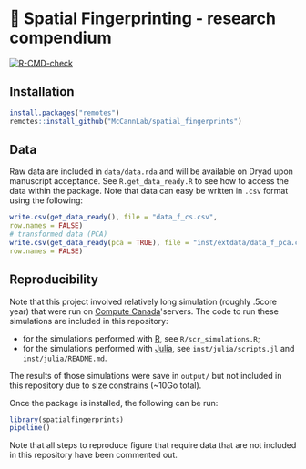 # :book: Spatial Fingerprinting - research compendium
[![R-CMD-check](https://github.com/McCannLab/spatial_fingerprints/workflows/R-CMD-check/badge.svg)](https://github.com/McCannLab/spatial_fingerprints/actions)

## Installation

```R
install.packages("remotes")
remotes::install_github("McCannLab/spatial_fingerprints")
```

## Data 

Raw data are included in `data/data.rda` and will be available on Dryad upon manuscript acceptance. See `R.get_data_ready.R` to see how to access the data within the package. Note that data can easy be written in `.csv` format using the following:


```R
write.csv(get_data_ready(), file = "data_f_cs.csv",
row.names = FALSE)
# transformed data (PCA)
write.csv(get_data_ready(pca = TRUE), file = "inst/extdata/data_f_pca.csv",
row.names = FALSE)
```


## Reproducibility 

Note that this project involved relatively long simulation (roughly .5core year) that were run on [Compute Canada](https://www.computecanada.ca/?lang=fr)'servers. The code to run these simulations are included in this repository: 

- for the simulations performed with [R](https://www.r-project.org/), see `R/scr_simulations.R`;
- for the simulations performed with [Julia](https://julialang.org/), see `inst/julia/scripts.jl` and `inst/julia/README.md`.

The results of those simulations were save in `output/` but not included in this repository due to size constrains (~10Go total).

Once the package is installed, the following can be run:


```R
library(spatialfingerprints)
pipeline()
```

Note that all steps to reproduce figure that require data that are not included in this repository have been commented out.